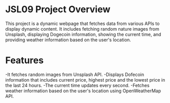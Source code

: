 # JSL09 Project Overview
  This project is a dynamic webpage that fetches data from various APIs to display dynamic content. It includes  fetching random nature images from Unsplash, displaying Dogecoin information, showing the current time, and providing weather information based on the user's location.

  # Features
   -It fetches random images from Unsplash API.
   -Displays Dofecoin information that includes current      price, highest price and the lowest price in the last 24 hours.
   -The current time updates every second.
   -Fetches weather information based on the user's location using OpenWeatherMap API.
